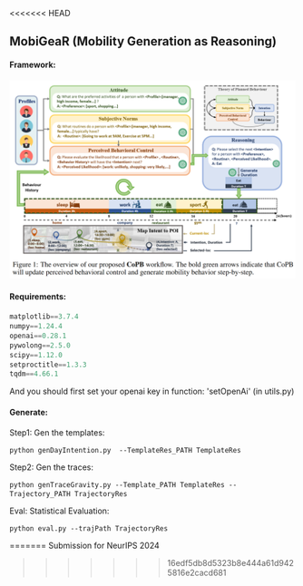 <<<<<<< HEAD
## MobiGeaR (Mobility Generation as Reasoning)  

#### Framework:

![system](pics/system.png)



#### Requirements:

```python
matplotlib==3.7.4
numpy==1.24.4
openai==0.28.1
pywolong==2.5.0
scipy==1.12.0
setproctitle==1.3.3
tqdm==4.66.1
```

And you should first set your openai key in function: 'setOpenAi'  (in utils.py) 



#### Generate:

Step1: Gen the templates:

```shell
python genDayIntention.py  --TemplateRes_PATH TemplateRes
```

Step2: Gen the traces:

```shell
python genTraceGravity.py --Template_PATH TemplateRes --Trajectory_PATH TrajectoryRes
```

Eval: Statistical Evaluation:

```shell
python eval.py --trajPath TrajectoryRes
```
=======
Submission for NeurIPS 2024




>>>>>>> 16edf5db8d5323b8e444a61d9425816e2cacd681
